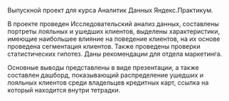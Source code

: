 Выпускной проект для курса Аналитик Данных Яндекс.Практикум.

В проекте проведен Исследовательский анализ данных, составлены портреты лояльных и ушедших клиентов,
выделены характеристики, имеющие наибольшее влияние на поведение клиентов, на их основе проведена сегментация клиентов.
Также проведены проверки статистических гипотез.
Даны рекомендации для отдела маркетинга.

Основные выводы представлены в виде презентации, а также составлен дашборд, показывающий распределение ушедших и лояльных
клиентов среди владельцев кредитных карт, ссылка на который находится внутри тетрадки.
